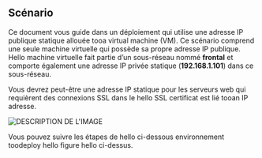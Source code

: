 ## <a name="scenario"></a>Scénario
Ce document vous guide dans un déploiement qui utilise une adresse IP publique statique allouée tooa virtual machine (VM). Ce scénario comprend une seule machine virtuelle qui possède sa propre adresse IP publique. Hello machine virtuelle fait partie d’un sous-réseau nommé **frontal** et comporte également une adresse IP privée statique (**192.168.1.101**) dans ce sous-réseau.

Vous devrez peut-être une adresse IP statique pour les serveurs web qui requièrent des connexions SSL dans le hello SSL certificat est lié tooan IP adresse. 

![DESCRIPTION DE L'IMAGE](./media/virtual-network-deploy-static-pip-scenario-include/figure1.png)

Vous pouvez suivre les étapes de hello ci-dessous environnement toodeploy hello figure hello ci-dessus.

